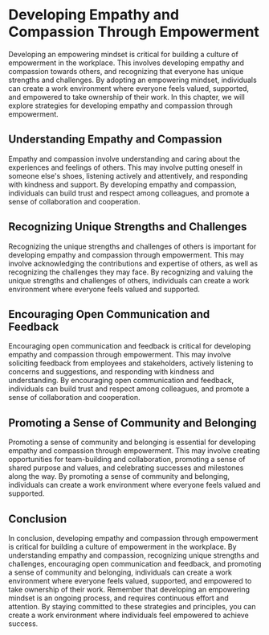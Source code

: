 Developing Empathy and Compassion Through Empowerment
==================================================================================================

Developing an empowering mindset is critical for building a culture of empowerment in the workplace. This involves developing empathy and compassion towards others, and recognizing that everyone has unique strengths and challenges. By adopting an empowering mindset, individuals can create a work environment where everyone feels valued, supported, and empowered to take ownership of their work. In this chapter, we will explore strategies for developing empathy and compassion through empowerment.

Understanding Empathy and Compassion
------------------------------------

Empathy and compassion involve understanding and caring about the experiences and feelings of others. This may involve putting oneself in someone else's shoes, listening actively and attentively, and responding with kindness and support. By developing empathy and compassion, individuals can build trust and respect among colleagues, and promote a sense of collaboration and cooperation.

Recognizing Unique Strengths and Challenges
-------------------------------------------

Recognizing the unique strengths and challenges of others is important for developing empathy and compassion through empowerment. This may involve acknowledging the contributions and expertise of others, as well as recognizing the challenges they may face. By recognizing and valuing the unique strengths and challenges of others, individuals can create a work environment where everyone feels valued and supported.

Encouraging Open Communication and Feedback
-------------------------------------------

Encouraging open communication and feedback is critical for developing empathy and compassion through empowerment. This may involve soliciting feedback from employees and stakeholders, actively listening to concerns and suggestions, and responding with kindness and understanding. By encouraging open communication and feedback, individuals can build trust and respect among colleagues, and promote a sense of collaboration and cooperation.

Promoting a Sense of Community and Belonging
--------------------------------------------

Promoting a sense of community and belonging is essential for developing empathy and compassion through empowerment. This may involve creating opportunities for team-building and collaboration, promoting a sense of shared purpose and values, and celebrating successes and milestones along the way. By promoting a sense of community and belonging, individuals can create a work environment where everyone feels valued and supported.

Conclusion
----------

In conclusion, developing empathy and compassion through empowerment is critical for building a culture of empowerment in the workplace. By understanding empathy and compassion, recognizing unique strengths and challenges, encouraging open communication and feedback, and promoting a sense of community and belonging, individuals can create a work environment where everyone feels valued, supported, and empowered to take ownership of their work. Remember that developing an empowering mindset is an ongoing process, and requires continuous effort and attention. By staying committed to these strategies and principles, you can create a work environment where individuals feel empowered to achieve success.
